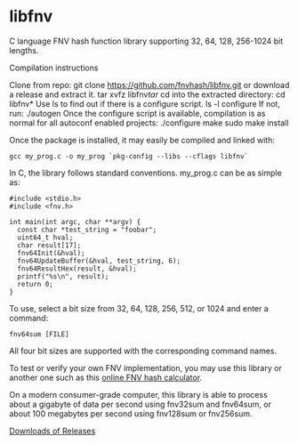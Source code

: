 libfnv
======

C language FNV hash function library supporting 32, 64, 128, 256-1024 bit lengths.

Compilation instructions

Clone from repo:
    git clone https://github.com/fnvhash/libfnv.git
or download a release and extract it.
    tar xvfz libfnv*tar*
cd into the extracted directory:
    cd libfnv*
Use ls to find out if there is a configure script.
    ls -l configure
If not, run:
    ./autogen
Once the configure script is available, compilation is as normal for all
autoconf enabled projects:
    ./configure
    make
    sudo make install

Once the package is installed, it may easily be compiled and linked with:

    gcc my_prog.c -o my_prog `pkg-config --libs --cflags libfnv`

In C, the library follows standard conventions. my_prog.c can be as simple as:

    #include <stdio.h>
    #include <fnv.h>
    
    int main(int argc, char **argv) {
      const char *test_string = "foobar";
      uint64_t hval;
      char result[17];
      fnv64Init(&hval);
      fnv64UpdateBuffer(&hval, test_string, 6);
      fnv64ResultHex(result, &hval);
      printf("%s\n", result);
      return 0;
    }

To use, select a bit size from 32, 64, 128, 256, 512, or 1024 and enter a command:

    fnv64sum [FILE]

All four bit sizes are supported with the corresponding command names.

To test or verify your own FNV implementation, you may use this library or
another one such as
this [online FNV hash calculator](http://find.fnvhash.com/).

On a modern consumer-grade computer, this library is able to process about a
gigabyte of data per second using fnv32sum and fnv64sum, or about
100 megabytes per second using fnv128sum or fnv256sum.

[Downloads of Releases](http://fnvhashdl.s3-website-us-west-2.amazonaws.com/)

